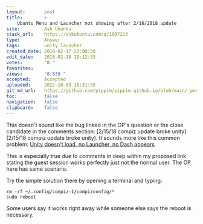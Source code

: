 ```yaml
---
layout:       post
title:        >
    Ubuntu Menu and Launcher not showing after 2/16/2018 update
site:         Ask Ubuntu
stack_url:    https://askubuntu.com/q/1007213
type:         Answer
tags:         unity launcher
created_date: 2018-02-17 23:00:50
edit_date:    2018-02-18 19:12:33
votes:        "8 "
favorites:    
views:        "6,639 "
accepted:     Accepted
uploaded:     2022-10-09 18:31:55
git_md_url:   https://github.com/pippim/pippim.github.io/blob/main/_posts/2018/2018-02-17-Ubuntu-Menu-and-Launcher-not-showing-after-2_16_2018-update.md
toc:          false
navigation:   false
clipboard:    false
---
```


This doesn't sound like the bug linked in the OP's question or the close candidate in the comments section: [2/15/18 compiz update broke unity](2/15/18 compiz update broke unity). It sounds more like this common problem: [Unity doesn&#39;t load, no Launcher, no Dash appears][1]

This is especially true due to comments in deep within my proposed link stating the guest session works perfectly just not the normal user. The OP here has same scenario.

Try the simple solution there by opening a terminal and typing:

``` 
rm -rf ~/.config/compiz-1/compizconfig/*
sudo reboot
```

Some users say it works right away while someone else says the reboot is necessary.

  [1]: https://askubuntu.com/questions/17381/unity-doesnt-load-no-launcher-no-dash-appears
